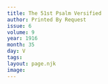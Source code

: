 ```yaml
---
title: The 51st Psalm Versified
author: Printed By Request
issue: 6
volume: 9
year: 1916
month: 35
day: V
tags:
layout: page.njk
image:
---
```





